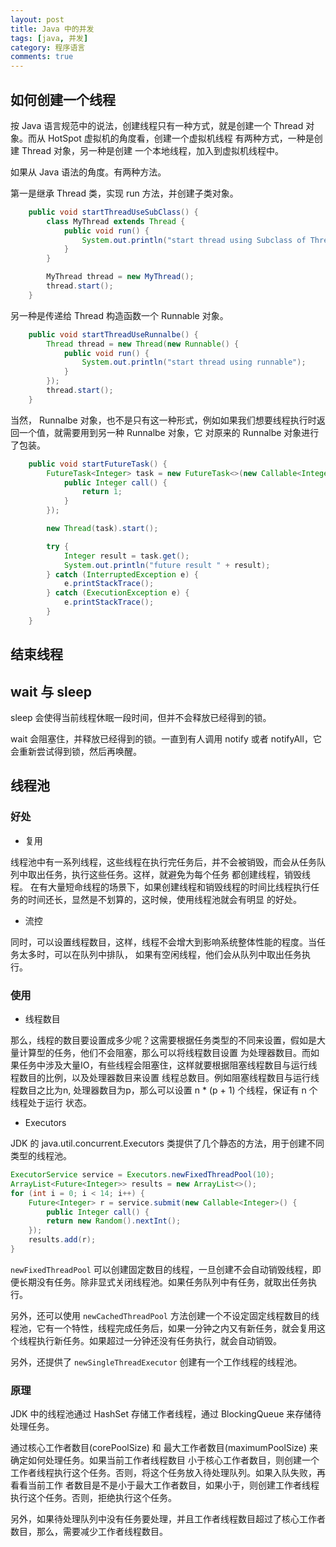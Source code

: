 ```yaml
---
layout: post 
title: Java 中的并发
tags: [java, 并发]
category: 程序语言
comments: true
---
```



## 如何创建一个线程

按 Java 语言规范中的说法，创建线程只有一种方式，就是创建一个 Thread 对象。而从 HotSpot 虚拟机的角度看，创建一个虚拟机线程
有两种方式，一种是创建 Thread 对象，另一种是创建 一个本地线程，加入到虚拟机线程中。

<!-- more -->

如果从 Java 语法的角度。有两种方法。

第一是继承 Thread 类，实现 run 方法，并创建子类对象。

```java
	public void startThreadUseSubClass() {
		class MyThread extends Thread {
			public void run() {
				System.out.println("start thread using Subclass of Thread");
			}
		}

		MyThread thread = new MyThread();
		thread.start();
	}
```

另一种是传递给 Thread 构造函数一个 Runnable 对象。

```java
	public void startThreadUseRunnalbe() {
		Thread thread = new Thread(new Runnable() {
			public void run() {
				System.out.println("start thread using runnable");
			}
		});
		thread.start();
	}
```

当然， Runnalbe 对象，也不是只有这一种形式，例如如果我们想要线程执行时返回一个值，就需要用到另一种 Runnalbe 对象，它
对原来的 Runnalbe 对象进行了包装。

```java
	public void startFutureTask() {
		FutureTask<Integer> task = new FutureTask<>(new Callable<Integer>() {
			public Integer call() {
				return 1;
			}
		});

		new Thread(task).start();

		try {
			Integer result = task.get();
			System.out.println("future result " + result);
		} catch (InterruptedException e) {
			e.printStackTrace();
		} catch (ExecutionException e) {
			e.printStackTrace();
		}
	}
```

## 结束线程

## wait 与 sleep

sleep 会使得当前线程休眠一段时间，但并不会释放已经得到的锁。

wait 会阻塞住，并释放已经得到的锁。一直到有人调用 notify 或者 notifyAll，它会重新尝试得到锁，然后再唤醒。

## 线程池 

### 好处

* 复用

线程池中有一系列线程，这些线程在执行完任务后，并不会被销毁，而会从任务队列中取出任务，执行这些任务。这样，就避免为每个任务
都创建线程，销毁线程。 在有大量短命线程的场景下，如果创建线程和销毁线程的时间比线程执行任务的时间还长，显然是不划算的，这时候，使用线程池就会有明显
的好处。

* 流控

同时，可以设置线程数目，这样，线程不会增大到影响系统整体性能的程度。当任务太多时，可以在队列中排队，
如果有空闲线程，他们会从队列中取出任务执行。

### 使用

* 线程数目

那么，线程的数目要设置成多少呢？这需要根据任务类型的不同来设置，假如是大量计算型的任务，他们不会阻塞，那么可以将线程数目设置
为处理器数目。而如果任务中涉及大量IO，有些线程会阻塞住，这样就要根据阻塞线程数目与运行线程数目的比例，以及处理器数目来设置
线程总数目。例如阻塞线程数目与运行线程数目之比为n, 处理器数目为p，那么可以设置 n * (p + 1) 个线程，保证有 n 个线程处于运行
状态。

* Executors

JDK 的 java.util.concurrent.Executors 类提供了几个静态的方法，用于创建不同类型的线程池。

```java
ExecutorService service = Executors.newFixedThreadPool(10);
ArrayList<Future<Integer>> results = new ArrayList<>();
for (int i = 0; i < 14; i++) {
	Future<Integer> r = service.submit(new Callable<Integer>() {
		public Integer call() {
		return new Random().nextInt();
	});
	results.add(r);
}
```

`newFixedThreadPool` 可以创建固定数目的线程，一旦创建不会自动销毁线程，即便长期没有任务。除非显式关闭线程池。如果任务队列中有任务，就取出任务执行。

另外，还可以使用 `newCachedThreadPool` 方法创建一个不设定固定线程数目的线程池，它有一个特性，线程完成任务后，如果一分钟之内又有新任务，就会复用这个线程执行新任务。如果超过一分钟还没有任务执行，就会自动销毁。

另外，还提供了 `newSingleThreadExecutor` 创建有一个工作线程的线程池。

### 原理 

JDK 中的线程池通过 HashSet 存储工作者线程，通过 BlockingQueue 来存储待处理任务。

通过核心工作者数目(corePoolSize) 和 最大工作者数目(maximumPoolSize) 来确定如何处理任务。如果当前工作者线程数目
小于核心工作者数目，则创建一个工作者线程执行这个任务。否则，将这个任务放入待处理队列。如果入队失败，再看看当前工作
者数目是不是小于最大工作者数目，如果小于，则创建工作者线程执行这个任务。否则，拒绝执行这个任务。

另外，如果待处理队列中没有任务要处理，并且工作者线程数目超过了核心工作者数目，那么，需要减少工作者线程数目。
